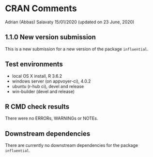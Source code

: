 CRAN Comments
================
Adrian (Abbas) Salavaty
15/01/2020 (updated on 23 June, 2020)

## 1.1.0 New version submission

This is a new submission for a new version of the package `influential`.

## Test environments

  - local OS X install, R 3.6.2
  - windows server (on appvoyer-ci), 4.0.2
  - ubuntu (r-hub ci), devel and release
  - win-builder (devel and release)

## R CMD check results

There were no ERRORs, WARNINGs or NOTEs.

## Downstream dependencies

There are currently no downstream dependencies for the package
`influential`.
